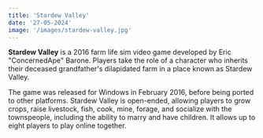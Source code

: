 ```yaml
---
title: 'Stardew Valley'
date: '27-05-2024'
image: '/images/stardew-valley.jpg'
---
```


**Stardew Valley** is a 2016 farm life sim video game developed by Eric "ConcernedApe" Barone. Players take the role of a character who inherits their deceased grandfather's dilapidated farm in a place known as Stardew Valley.

The game was released for Windows in February 2016, before being ported to other platforms. Stardew Valley is open-ended, allowing players to grow crops, raise livestock, fish, cook, mine, forage, and socialize with the townspeople, including the ability to marry and have children. It allows up to eight players to play online together.
